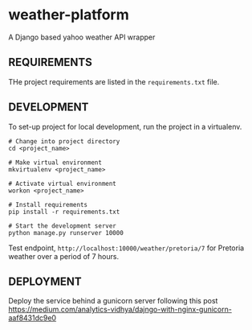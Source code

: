 # weather-platform
A Django based yahoo weather API wrapper

## REQUIREMENTS ##
THe project requirements are listed in the `requirements.txt` file.

## DEVELOPMENT ##
To set-up project for local development, run the project in a virtualenv.

```
# Change into project directory
cd <project_name>

# Make virtual environment
mkvirtualenv <project_name>

# Activate virtual environment
workon <project_name>

# Install requirements
pip install -r requirements.txt

# Start the development server
python manage.py runserver 10000
```

Test endpoint, `http://localhost:10000/weather/pretoria/7` for Pretoria weather over a period of 7 hours.

## DEPLOYMENT ##
Deploy the service behind a gunicorn server following this post https://medium.com/analytics-vidhya/dajngo-with-nginx-gunicorn-aaf8431dc9e0

